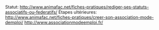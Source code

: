 
Statut: http://www.animafac.net/fiches-pratiques/rediger-ses-statuts-associatifs-ou-federatifs/
Étapes ultérieures: http://www.animafac.net/fiches-pratiques/creer-son-association-mode-demploi/
http://www.associationmodeemploi.fr/

